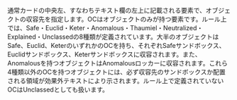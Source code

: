 通常カードの中央左、すなわちテキスト欄の左上に記載される要素で、オブジェクトの収容先を指定します。OCはオブジェクトのみが持つ要素です。ルール上では、Safe・Euclid・Keter・Anomalous・Thaumiel・Neutralized・Explained・Unclassedの8種類が定義されています。大半のオブジェクトはSafe、Euclid、KeterのいずれかのOCを持ち、それぞれSafeサンドボックス、Euclidサンドボックス、Keterサンドボックスに収容されます。また、Anomalousを持つオブジェクトはAnomalousロッカーに収容されます。これら4種類以外のOCを持つオブジェクトには、必ず収容先のサンドボックスか配置される領域が効果外テキストにより示されます。ルール上で定義されていないOCはUnclassedとしても扱います。